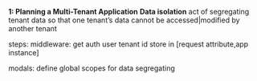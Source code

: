 **1: Planning a Multi-Tenant Application**
**Data isolation**
act of segregating tenant data so that one tenant’s data cannot be accessed|modified by another tenant

steps:
middleware:
get auth user tenant id
store in [request attribute,app instance]

modals:
define global scopes for data segregating
